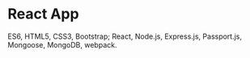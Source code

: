 # React App
 ES6, HTML5, CSS3, Bootstrap; React, Node.js, Express.js, Passport.js, Mongoose, MongoDB, webpack.
